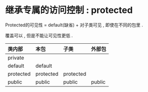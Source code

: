 # 继承专属的访问控制 : protected

Protected的可见性 = default\(缺省\) + 对子类可见 , 即使在不同的包里 . 

覆盖可以 , 但是不能让可见性更低 .

| 类内部 | 本包 | 子类 | 外部包 |
| :--- | :--- | :--- | :--- |
| private |  |  |  |
| default | default |  |  |
| protected | protected | protected |  |
| public | public | public | public |





